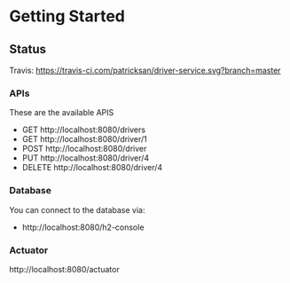 # Getting Started

## Status
Travis:
https://travis-ci.com/patricksan/driver-service.svg?branch=master

### APIs
These are the available APIS
- GET http://localhost:8080/drivers
- GET http://localhost:8080/driver/1
- POST http://localhost:8080/driver
- PUT http://localhost:8080/driver/4
- DELETE http://localhost:8080/driver/4

### Database
You can connect to the database via:
- http://localhost:8080/h2-console

### Actuator
http://localhost:8080/actuator